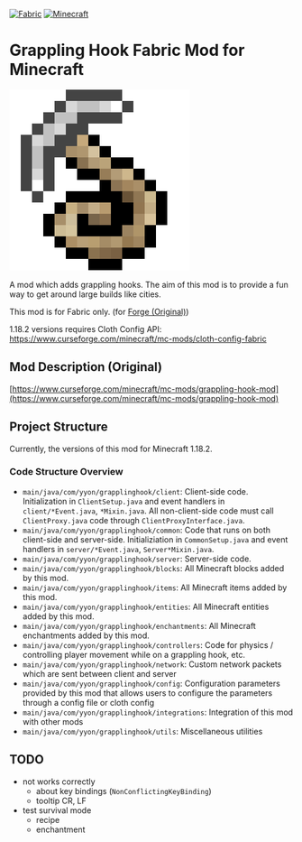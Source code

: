 [![Fabric](https://img.shields.io/badge/Mod_Loader-Fabric-blue)](https://fabricmc.net/)
[![Minecraft](https://img.shields.io/badge/Minecraft-1.18.2-green)](https://www.minecraft.net/)

# Grappling Hook Fabric Mod for Minecraft

![icon](src/main/resources/icon.png)

A mod which adds grappling hooks. The aim of this mod is to provide a fun way to get around large builds like cities.

This mod is for Fabric only. (for [Forge (Original)](https://github.com/yyon/grapplemod))

1.18.2 versions requires Cloth Config API:  https://www.curseforge.com/minecraft/mc-mods/cloth-config-fabric

## Mod Description (Original)

[https://www.curseforge.com/minecraft/mc-mods/grappling-hook-mod](https://www.curseforge.com/minecraft/mc-mods/grappling-hook-mod)

## Project Structure

Currently, the versions of this mod for Minecraft 1.18.2.

### Code Structure Overview

- `main/java/com/yyon/grapplinghook/client`: Client-side code. Initialization in `ClientSetup.java` and event handlers in `client/*Event.java`, `*Mixin.java`. All non-client-side code must call `ClientProxy.java` code through `ClientProxyInterface.java`.
- `main/java/com/yyon/grapplinghook/common`: Code that runs on both client-side and server-side. Initializiation in `CommonSetup.java` and event handlers in `server/*Event.java`, `Server*Mixin.java`.
- `main/java/com/yyon/grapplinghook/server`: Server-side code. 
- `main/java/com/yyon/grapplinghook/blocks`: All Minecraft blocks added by this mod.
- `main/java/com/yyon/grapplinghook/items`: All Minecraft items added by this mod.
- `main/java/com/yyon/grapplinghook/entities`: All Minecraft entities added by this mod.
- `main/java/com/yyon/grapplinghook/enchantments`: All Minecraft enchantments added by this mod.
- `main/java/com/yyon/grapplinghook/controllers`: Code for physics / controlling player movement while on a grappling hook, etc.
- `main/java/com/yyon/grapplinghook/network`: Custom network packets which are sent between client and server
- `main/java/com/yyon/grapplinghook/config`: Configuration parameters provided by this mod that allows users to configure the parameters through a config file or cloth config
- `main/java/com/yyon/grapplinghook/integrations`: Integration of this mod with other mods
- `main/java/com/yyon/grapplinghook/utils`: Miscellaneous utilities

## TODO

 * not works correctly
   * about key bindings (`NonConflictingKeyBinding`)
   * tooltip CR, LF
 * test survival mode
   * recipe
   * enchantment
